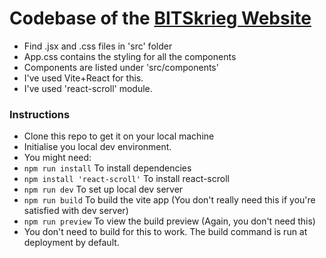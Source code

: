 # Codebase of the [BITSkrieg Website](https://github.com/probablyliquid/BITSkrieg-Website)

- Find .jsx and .css files in 'src' folder
- App.css contains the styling for all the components
- Components are listed under 'src/components'
- I've used Vite+React for this.
- I've used 'react-scroll' module.

### Instructions
- Clone this repo to get it on your local machine
- Initialise you local dev environment.
- You might need:
- ```npm run install``` To install dependencies
- ```npm install 'react-scroll'``` To install react-scroll
- ```npm run dev``` To set up local dev server 
- ```npm run build``` To build the vite app (You don't really need this if you're satisfied with dev server)
- ```npm run preview``` To view the build preview (Again, you don't need this) 
- You don't need to build for this to work. The build command is run at deployment by default.

